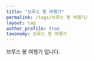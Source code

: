 ```yaml
---
title: "브루스 봉 여행기"
permalink: /tags/브루스 봉 여행기/
layout: tag
author_profile: true
taxonomy: 브루스 봉 여행기
---
```


브루스 봉 여행기 입니다.

